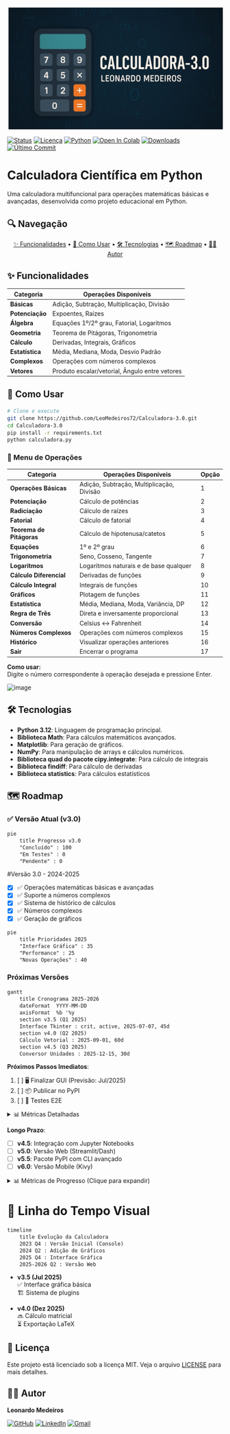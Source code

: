 ![Calculadora Python Banner](./Assents/Capa.jpg)

[![Status](https://img.shields.io/badge/status-active-brightgreen)]()
[![Licença](https://img.shields.io/badge/license-MIT-blue)]()
[![Python](https://img.shields.io/badge/python-3.12+-blue)]()
[![Open In Colab](https://colab.research.google.com/assets/colab-badge.svg)](https://colab.research.google.com/drive/1hs5znm-lPc-AOodtHnrPCNhMBg8jakax)
[![Downloads](https://img.shields.io/pypi/dm/calculadora-avancada?color=blue)]()
[![Último Commit](https://img.shields.io/github/last-commit/LeoMedeiros72/Calculadora-3.0)]()

# Calculadora Científica em Python

Uma calculadora multifuncional para operações matemáticas básicas e avançadas, desenvolvida como projeto educacional em Python.

## 🔍 Navegação

<div align="center">
  <a href="#funcionalidades">✨ Funcionalidades</a> •
  <a href="#como-usar">🚀 Como Usar</a> •
  <a href="#tecnologias">🛠️ Tecnologias</a> •
  <a href="#roadmap">🗺️ Roadmap</a> •
  <a href="#autor">👨‍💻 Autor</a>
</div>

## <span id="funcionalidades">✨ Funcionalidades</span>

| Categoria           | Operações Disponíveis                          |
|---------------------|-----------------------------------------------|
| **Básicas**         | Adição, Subtração, Multiplicação, Divisão     |
| **Potenciação**     | Expoentes, Raízes                             |
| **Álgebra**         | Equações 1º/2º grau, Fatorial, Logaritmos     |
| **Geometria**       | Teorema de Pitágoras, Trigonometria           |
| **Cálculo**         | Derivadas, Integrais, Gráficos                |
| **Estatística**     | Média, Mediana, Moda, Desvio Padrão           |
| **Complexos**       | Operações com números complexos               |
| **Vetores**         | Produto escalar/vetorial, Ângulo entre vetores|

## <span id="como-usar">🚀 Como Usar</span>

```bash
# Clone e execute
git clone https://github.com/LeoMedeiros72/Calculadora-3.0.git
cd Calculadora-3.0
pip install -r requirements.txt
python calculadora.py
```

### 🧮 Menu de Operações

| Categoria                | Operações Disponíveis               | Opção |
|--------------------------|-------------------------------------|-------|
| **Operações Básicas**    | Adição, Subtração, Multiplicação, Divisão | 1 |
| **Potenciação**          | Cálculo de potências                | 2 |
| **Radiciação**           | Cálculo de raízes                   | 3 |
| **Fatorial**             | Cálculo de fatorial                 | 4 |
| **Teorema de Pitágoras** | Cálculo de hipotenusa/catetos       | 5 |
| **Equações**             | 1º e 2º grau                        | 6 |
| **Trigonometria**        | Seno, Cosseno, Tangente             | 7 |
| **Logaritmos**           | Logaritmos naturais e de base qualquer | 8 |
| **Cálculo Diferencial**  | Derivadas de funções                | 9 |
| **Cálculo Integral**     | Integrais de funções                | 10 |
| **Gráficos**             | Plotagem de funções                 | 11 |
| **Estatística**          | Média, Mediana, Moda, Variância, DP | 12 |
| **Regra de Três**        | Direta e inversamente proporcional  | 13 |
| **Conversão**            | Celsius ↔ Fahrenheit                | 14 |
| **Números Complexos**    | Operações com números complexos     | 15 |
| **Histórico**            | Visualizar operações anteriores     | 16 |
| **Sair**                 | Encerrar o programa                 | 17 |

**Como usar:**  
Digite o número correspondente à operação desejada e pressione Enter.

![image](https://github.com/user-attachments/assets/567204d3-65e3-44b3-ba2c-76fd9177526f)
      
## <span id="tecnologias">🛠️ Tecnologias</span>

- **Python 3.12**: Linguagem de programação principal.
- **Biblioteca Math**: Para cálculos matemáticos avançados.
- **Matplotlib**: Para geração de gráficos.
- **NumPy**: Para manipulação de arrays e cálculos numéricos.
- **Biblioteca quad do pacote cipy.integrate**: Para cálculo de integrais
- **Biblioteca findiff**: Para cálculo de derivadas
- **Biblioteca statistics**: Para cálculos estatísticos

## <span id="roadmap">🗺️ Roadmap</span>

### ✅ Versão Atual (v3.0)
```mermaid
pie
    title Progresso v3.0
    "Concluído" : 100
    "Em Testes" : 0
    "Pendente" : 0
```

#Versão 3.0 - 2024-2025
- [x] ✅ Operações matemáticas básicas e avançadas
- [x] ✅ Suporte a números complexos
- [x] ✅ Sistema de histórico de cálculos
- [x] ✅ Números complexos
- [x] ✅ Geração de gráficos

```mermaid
pie
    title Prioridades 2025
    "Interface Gráfica" : 35
    "Performance" : 25
    "Novas Operações" : 40
```
### Próximas Versões 
```mermaid
gantt
    title Cronograma 2025-2026
    dateFormat  YYYY-MM-DD
    axisFormat  %b '%y
    section v3.5 (Q1 2025)
    Interface Tkinter : crit, active, 2025-07-07, 45d
    section v4.0 (Q2 2025)
    Cálculo Vetorial : 2025-09-01, 60d
    section v4.5 (Q3 2025)
    Conversor Unidades : 2025-12-15, 30d
```

**Próximos Passos Imediatos**:
1. [ ] 🖥️ Finalizar GUI (Previsão: Jul/2025)
2. [ ] 📦 Publicar no PyPI
3. [ ] 🧪 Testes E2E

<details> <summary>📊 Métricas Detalhadas</summary>

```mermaid
pie
    title Alocação de Recursos
    "Frontend" : 40
    "Novas Features" : 35
    "Otimização" : 25
```
</details>

**Longo Prazo**:
- [ ] **v4.5**: Integração com Jupyter Notebooks
- [ ] **v5.0**: Versão Web (Streamlit/Dash)
- [ ] **v5.5**: Pacote PyPI com CLI avançado
- [ ] **v6.0**: Versão Mobile (Kivy)

<details> <summary>📊 Métricas de Progresso (Clique para expandir)</summary>
  
```mermaid
pie
    title Progresso Geral
    "Concluído" : 65
    "Em Desenvolvimento" : 25
    "Planejado" : 10
```
</details>



# 📅 Linha do Tempo Visual

```mermaid
timeline
    title Evolução da Calculadora
    2023 Q4 : Versão Inicial (Console)
    2024 Q2 : Adição de Gráficos
    2025 Q4 : Interface Gráfica
    2025-2026 Q2 : Versão Web
```

- **v3.5 (Jul 2025)**  
  ✅ Interface gráfica básica  
  🏗️ Sistema de plugins

- **v4.0 (Dez 2025)**  
  🔜 Cálculo matricial  
  ⏳ Exportação LaTeX

## 📂 Licença

Este projeto está licenciado sob a licença MIT. Veja o arquivo [LICENSE](LICENSE) para mais detalhes.

## <span id="autor">👨‍💻 Autor</span>

**Leonardo Medeiros**

[![GitHub](https://img.shields.io/badge/GitHub-100000?style=for-the-badge&logo=github&logoColor=white)](https://github.com/LeoMedeiros72)
[![LinkedIn](https://img.shields.io/badge/LinkedIn-0077B5?style=for-the-badge&logo=linkedin&logoColor=white)](https://www.linkedin.com/in/leonardo-medeiros-43556b211/)
[![Gmail](https://img.shields.io/badge/Gmail-D14836?style=for-the-badge&logo=gmail&logoColor=white)](mailto:xorao.lsm@gmail.com)
